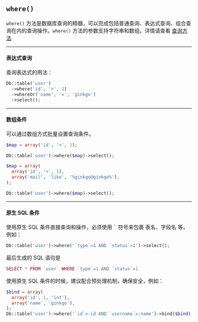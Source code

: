 ## `where()`

`where()` 方法是数据库查询的精髓，可以完成包括普通查询、表达式查询、组合查询在内的查询操作。`where()` 方法的参数支持字符串和数组。详情请查看 [查询方法](query.md)

----------

#### 表达式查询

查询表达式的用法：

``` php
Db::table('user')
  ->where('id', '>', 1)
  ->whereOr('name', '=', 'ginkgo')
  ->select();
```
----------

#### 数组条件

可以通过数组方式批量设置查询条件。

``` php
$map = array('id', '>', 1);

Db::table('user')->where($map)->select();

$map = array(
  array('id', '>', 1),
  array('mail', 'like', '%ginkgo@ginkgo%'),
);

Db::table('user')->where($map)->select();
```

----------

#### 原生 SQL 条件

使用原生 SQL 条件直接查询和操作，必须使用 <kbd>&#96;</kbd> 符号来包裹 表名、字段名 等，例如：

``` php
Db::table('user')->where('`type`=1 AND `status`=1')->select();
```

最后生成的 SQL 语句是

``` php
SELECT * FROM `user` WHERE `type`=1 AND `status`=1
```

使用原生 SQL 条件的时候，建议配合预处理机制，确保安全，例如：

``` php
$bind = array(
  array('id', 1, 'int'),
  array('name', 'ginkgo'),
);
Db::table('user')->where('`id`=:id AND `username`=:name')->bind($bind)->select();
```
